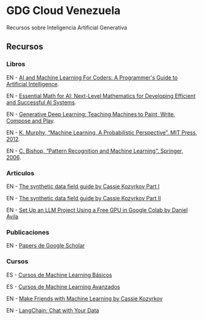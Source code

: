 # GDG Cloud Venezuela
Recursos sobre Inteligencia Artificial Generativa 

## Recursos

### Libros

EN - [AI and Machine Learning For Coders: A Programmer's Guide to Artificial Intelligence](https://www.amazon.es/dp/1492078190?ref_=cm_sw_r_apan_dp_W22X8N1GCH4A6VKD4H93).

EN - [Essential Math for AI: Next-Level Mathematics for Developing Efficient and Successful AI Systems](https://www.amazon.es/dp/1098107632?ref_=cm_sw_r_apan_dp_XCDF7JSNGGTNYCAVZV99).

EN - [Generative Deep Learning: Teaching Machines to Paint, Write, Compose and Play](https://www.amazon.es/dp/1492041947?ref_=cm_sw_r_apan_dp_WKDSSNBC3YCPWGF1TS7S).

EN - [K. Murphy, “Machine Learning, A Probabilistic Perspective”. MIT Press, 2012](https://www.amazon.com/Machine-Learning-Probabilistic-Perspective-Computation/dp/0262018020).

EN - [C. Bishop, “Pattern Recognition and Machine Learning”. Springer, 2006](https://www.amazon.com/Pattern-Recognition-Learning-Information-Statistics/dp/0387310738).

### Articulos

EN - [The synthetic data field guide by Cassie Kozyrkov Part I](https://towardsdatascience.com/what-is-synthetic-data-e4820ccebfcf)

EN - [The synthetic data field guide by Cassie Kozyrkov Part II](https://towardsdatascience.com/the-synthetic-data-field-guide-f1fc59e2d178)

EN - [Set Up an LLM Project Using a Free GPU in Google Colab by Daniel Avila](https://betterprogramming.pub/set-up-an-llm-project-using-a-free-gpu-in-google-colab-e55453bfc760)

### Publicaciones

EN - [Papers de Google Scholar](https://scholar.google.com/scholar?hl=en&as_sdt=0%2C5&q=machine+learning&btnG=)

### Cursos

ES - [Cursos de Machine Learning Básicos](https://developers.google.com/machine-learning?hl=es-419)

ES - [Cursos de Machine Learning Avanzados](https://developers.google.com/machine-learning/advanced-courses?hl=es-419)

EN - [Make Friends with Machine Learning by Cassie Kozyrkov](https://www.youtube.com/watch?v=1vkb7BCMQd0)

EN - [LangChain: Chat with Your Data](https://www.deeplearning.ai/short-courses/langchain-chat-with-your-data/)
